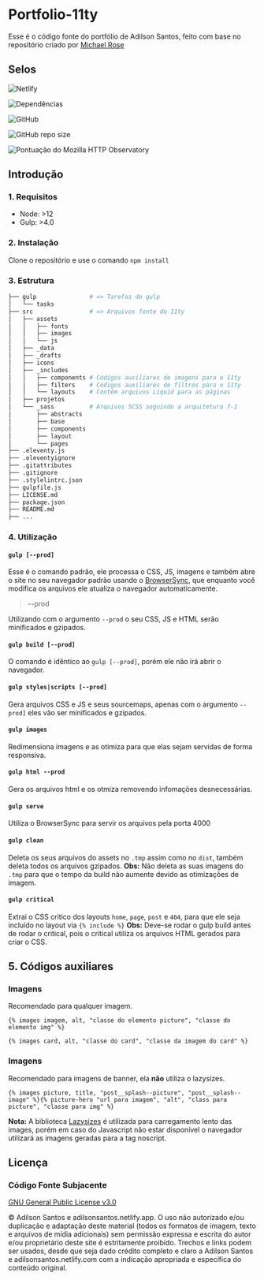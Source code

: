 # Portfolio-11ty

Esse é o código fonte do portfólio de Adilson Santos, feito com base no repositório criado por [Michael Rose](https://github.com/mmistakes/made-mistakes-jekyll/)

## Selos

![Netlify](https://img.shields.io/netlify/b25fb8b1-4bb4-4f49-ad1c-2358c7b0ca12)

![Dependências](https://img.shields.io/david/adilsonfsantos/Portfolio-11ty)

![GitHub](https://img.shields.io/github/license/adilsonfsantos/Portfolio-11ty)

![GitHub repo size](https://img.shields.io/github/repo-size/adilsonfsantos/Portfolio-11ty)

![Pontuação do Mozilla HTTP Observatory](https://img.shields.io/mozilla-observatory/grade/adilsonsantos.netlify.app?publish)

## Introdução

### 1. Requisitos

- Node: >12
- Gulp: >4.0

### 2. Instalação

Clone o repositório e use o comando `npm install`

### 3. Estrutura

```bash
├── gulp               # => Tarefas do gulp
│   └── tasks
├── src                # => Arquivos fonte do 11ty
│   ├── assets
│   │   ├── fonts
│   │   ├── images
│   │   └── js
│   ├── _data
│   ├── _drafts
│   ├── icons
│   ├── _includes
│   │   ├── components # Códigos auxiliares de imagens para o 11ty
│   │   ├── filters    # Códigos auxiliares de filtros para o 11ty
│   │   └── layouts    # Contém arquivos Liquid para as páginas
│   ├── projetos
│   └── _sass          # Arquivos SCSS seguindo a arquitetura 7-1
│       ├── abstracts
│       ├── base
│       ├── components
│       ├── layout
│       └── pages
├── .eleventy.js
├── .eleventyignore
├── .gitattributes
├── .gitignore
├── .stylelintrc.json
├── gulpfile.js
├── LICENSE.md
├── package.json
├── README.md
├── ...
```

### 4. Utilização

#### `gulp [--prod]`

Esse é o comando padrão, ele processa o CSS, JS, imagens e também abre o site
no seu navegador padrão usando o [BrowserSync](https://github.com/shakyShane/browser-sync),
que enquanto você modifica os arquivos ele atualiza o navegador automaticamente.

> --prod

Utilizando com o argumento `--prod` o seu CSS, JS e HTML serão minificados e gzipados.

#### `gulp build [--prod]`

O comando é idêntico ao `gulp [--prod]`, porém ele não irá abrir o navegador.

#### `gulp styles|scripts [--prod]`

Gera arquivos CSS e JS e seus sourcemaps,
apenas com o argumento `--prod]` eles vão ser
minificados e gzipados.

#### `gulp images`

Redimensiona imagens e as otimiza para que elas sejam servidas de forma responsiva.

#### `gulp html --prod`

Gera os arquivos html e os otmiza removendo infomações desnecessárias.

#### `gulp serve`

Utiliza o BrowserSync para servir os arquivos pela porta
4000

#### `gulp clean`

Deleta os seus arquivos do assets no `.tmp` assim como no `dist`,
também deleta todos os arquivos gzipados.
**Obs:** Não deleta as suas imagens do `.tmp`
para que o tempo da build não aumente devido as otimizações de imagem.

#### `gulp critical`

Extrai o CSS crítico dos layouts `home`, `page`, `post` e `404`,
para que ele seja incluído no layout via `{% include %}`
**Obs:** Deve-se rodar o gulp build antes de rodar o critical,
pois o critical utiliza os arquivos HTML gerados para criar o CSS.

## 5. Códigos auxiliares

### Imagens

Recomendado para qualquer imagem.

`{% images imagem, alt, "classe do elemento picture", "classe do elemento img" %}`


`{% images card, alt, "classe do card", "classe da imagem do card" %}`

### Imagens

Recomendado para imagens de banner, ela **não** utiliza o lazysizes.

`{% images picture, title, "post__splash--picture", "post__splash--image" %}{% picture-hero "url para imagem", "alt", "class para picture", "classe para img" %}`

**Nota:** A biblioteca [Lazysizes](https://github.com/aFarkas/lazysizes) é utilizada para carregamento lento das images, porém em caso do Javascript não estar disponível o navegador utilizará as imagens geradas para a tag noscript.

## Licença

### Código Fonte Subjacente

[GNU General Public License v3.0](https://github.com/adilsonfsantos/Portfolio-11ty/blob/master/LICENSE.md)

© Adilson Santos e adilsonsantos.netlify.app. O uso não autorizado e/ou duplicação e adaptação deste material (todos os formatos de imagem, texto e arquivos de mídia adicionais) sem permissão expressa e escrita do autor e/ou proprietário deste site é estritamente proibido. Trechos e links podem ser usados, desde que seja dado crédito completo e claro a Adilson Santos e adilsonsantos.netlify.com com a indicação apropriada e específica do conteúdo original.
